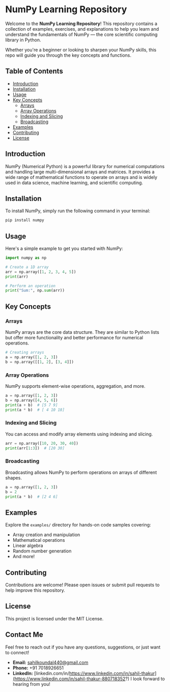 # NumPy Learning Repository

Welcome to the **NumPy Learning Repository**! This repository contains a collection of examples, exercises, and explanations to help you learn and understand the fundamentals of NumPy — the core scientific computing library in Python.

Whether you're a beginner or looking to sharpen your NumPy skills, this repo will guide you through the key concepts and functions.

## Table of Contents

- [Introduction](#introduction)
- [Installation](#installation)
- [Usage](#usage)
- [Key Concepts](#key-concepts)
  - [Arrays](#arrays)
  - [Array Operations](#array-operations)
  - [Indexing and Slicing](#indexing-and-slicing)
  - [Broadcasting](#broadcasting)
- [Examples](#examples)
- [Contributing](#contributing)
- [License](#license)

## Introduction

NumPy (Numerical Python) is a powerful library for numerical computations and handling large multi-dimensional arrays and matrices. It provides a wide range of mathematical functions to operate on arrays and is widely used in data science, machine learning, and scientific computing.

## Installation

To install NumPy, simply run the following command in your terminal:

```bash
pip install numpy

```

## Usage

Here's a simple example to get you started with NumPy:

```python
import numpy as np

# Create a 1D array
arr = np.array([1, 2, 3, 4, 5])
print(arr)

# Perform an operation
print("Sum:", np.sum(arr))
```

## Key Concepts

### Arrays

NumPy arrays are the core data structure. They are similar to Python lists but offer more functionality and better performance for numerical operations.

```python
# Creating arrays
a = np.array([1, 2, 3])
b = np.array([[1, 2], [3, 4]])
```

### Array Operations

NumPy supports element-wise operations, aggregation, and more.

```python
a = np.array([1, 2, 3])
b = np.array([4, 5, 6])
print(a + b)  # [5 7 9]
print(a * b)  # [ 4 10 18]
```

### Indexing and Slicing

You can access and modify array elements using indexing and slicing.

```python
arr = np.array([10, 20, 30, 40])
print(arr[1:3])  # [20 30]
```

### Broadcasting

Broadcasting allows NumPy to perform operations on arrays of different shapes.

```python
a = np.array([1, 2, 3])
b = 2
print(a * b)  # [2 4 6]
```

## Examples

Explore the `examples/` directory for hands-on code samples covering:

- Array creation and manipulation
- Mathematical operations
- Linear algebra
- Random number generation
- And more!



## Contributing

Contributions are welcome! Please open issues or submit pull requests to help improve this repository.

## License

This project is licensed under the MIT License.

## Contact Me

Feel free to reach out if you have any questions, suggestions, or just want to connect!

- **Email:** [sahilkoundal440@gmail.com](mailto:sahilkoundal440@gmail.com)
- **Phone:** +91 7018926651
- **LinkedIn:** [linkedin.com/in/https://www.linkedin.com/in/sahil-thakur](https://www.linkedin.com/in/sahil-thakur-880718352?)
I look forward to hearing from you!
